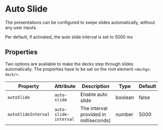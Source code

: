 # Auto Slide

The presentations can be configured to swipe slides automatically, without any user inputs.

Per default, if activated, the auto slide interval is set to 5000 ms

## Properties

Two options are available to make the decks step through slides automatically. The properties have to be set on the root element `<deckgo-deck/>`.

| Property            | Attribute             | Description                            | Type    | Default |
| ------------------- | --------------------- | -------------------------------------- | ------- | ------- |
| `autoSlide`         | `auto-slide`          | Enable auto slide                      | boolean | false   |
| `autoSlideInterval` | `auto-slide-interval` | The interval provided in milliseconds) | number  | 5000    |

[deckdeckgo]: https://deckdeckgo.com
